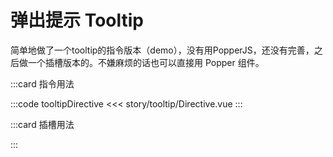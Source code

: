 # 弹出提示 Tooltip

简单地做了一个tooltip的指令版本（demo），没有用PopperJS，还没有完善，之后做一个插槽版本的。不嫌麻烦的话也可以直接用 Popper 组件。

:::card 指令用法


:::code tooltipDirective
<<< story/tooltip/Directive.vue
:::


:::card 插槽用法


:::


